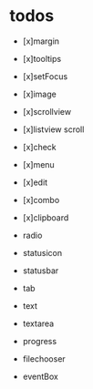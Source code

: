 # todos

- [x]margin
- [x]tooltips
- [x]setFocus
- [x]image
- [x]scrollview
- [x]listview scroll
- [x]check
- [x]menu

- [x]edit
- [x]combo
- [x]clipboard
- radio
- statusicon
- statusbar
- tab
- text
- textarea
- progress
- filechooser
- eventBox

